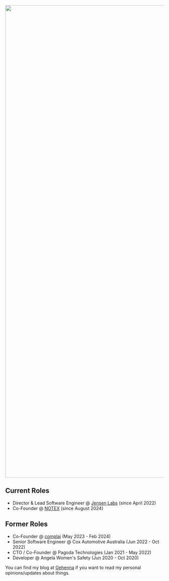 <img src='https://github.com/Angus-Moore-Dev/Angus-Moore-Dev/assets/99398403/e42bb0c3-6f30-46a3-b188-5a94cf45eec4' width='1500'>

## Current Roles
- Director & Lead Software Engineer @ [Jensen Labs](https://www.jensenlabs.dev) (since April 2022)
- Co-Founder @ [NOTEX](https://www.getnotex.com) (since August 2024)

## Former Roles
- Co-Founder @ [complai](https://www.complai.com.au) (May 2023 - Feb 2024)
- Senior Software Engineer @ Cox Automotive Australia (Jun 2022 - Oct 2022)
- CTO / Co-Founder @ Pagoda Technologies (Jan 2021 - May 2022)
- Developer @ Angela Women's Safety (Jun 2020 - Oct 2020)


You can find my blog at [Gehenna](https://www.gehenna.app/) if you want to read my personal opinions/updates about things.
